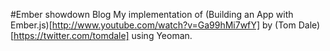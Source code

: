 #Ember showdown Blog
My implementation of (Building an App with Ember.js)[http://www.youtube.com/watch?v=Ga99hMi7wfY] by (Tom Dale)[https://twitter.com/tomdale] using Yeoman.